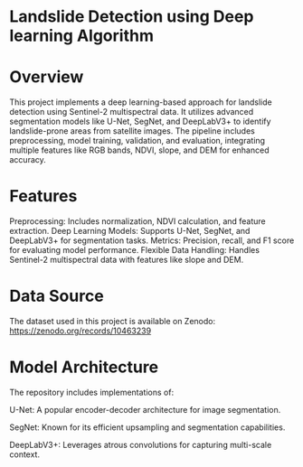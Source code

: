 # Landslide Detection using Deep learning Algorithm

# Overview
This project implements a deep learning-based approach for landslide detection using Sentinel-2 multispectral data. It utilizes advanced segmentation models like U-Net, SegNet, and DeepLabV3+ to identify landslide-prone areas from satellite images. The pipeline includes preprocessing, model training, validation, and evaluation, integrating multiple features like RGB bands, NDVI, slope, and DEM for enhanced accuracy.

# Features

Preprocessing: Includes normalization, NDVI calculation, and feature extraction.
Deep Learning Models: Supports U-Net, SegNet, and DeepLabV3+ for segmentation tasks.
Metrics: Precision, recall, and F1 score for evaluating model performance.
Flexible Data Handling: Handles Sentinel-2 multispectral data with features like slope and DEM.

# Data Source
The dataset used in this project is available on Zenodo: https://zenodo.org/records/10463239



# Model Architecture

The repository includes implementations of:

U-Net: A popular encoder-decoder architecture for image segmentation.

SegNet: Known for its efficient upsampling and segmentation capabilities.

DeepLabV3+: Leverages atrous convolutions for capturing multi-scale context.
